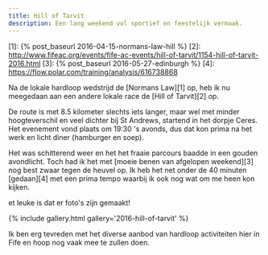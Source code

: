 ```yaml
---
title: Hill of Tarvit
description: Een lang weekend vol sportief en feestelijk vermaak.
---
```

[1]: {% post_baseurl 2016-04-15-normans-law-hill %}
[2]: http://www.fifeac.org/events/fife-ac-events/hill-of-tarvit/1154-hill-of-tarvit-2016.html
[3]: {% post_baseurl 2016-05-27-edinburgh %}
[4]: https://flow.polar.com/training/analysis/616738868

Na de lokale hardloop wedstrijd de [Normans Law][1] op, heb ik nu meegedaan aan een andere lokale race de [Hill of Tarvit][2] op.

<a name="more"></a>

De route is met 8.5 kilometer slechts iets langer, maar wel met minder hoogteverschil en veel dichter bij St Andrews, startend in het dorpje Ceres. Het evenement vond plaats om 19:30 's avonds, dus dat kon prima na het werk en licht diner (hamburger en soep).

Het was schitterend weer en het het fraaie parcours baadde in een gouden avondlicht. Toch had ik het met [moeie benen van afgelopen weekend][3] nog best zwaar tegen de heuvel op. Ik heb het net onder de 40 minuten [gedaan][4] met een prima tempo waarbij ik ook nog wat om me heen kon kijken.

 et leuke is dat er foto's zijn gemaakt!
 
{% include gallery.html gallery='2016-hill-of-tarvit' %}

Ik ben erg tevreden met het diverse aanbod van hardloop activiteiten hier in Fife en hoop nog vaak mee te zullen doen.